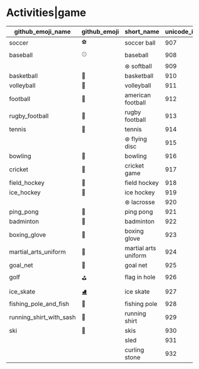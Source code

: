 # Activities|game

|github_emoji_name|github_emoji|short_name|unicode_index|
|---|---|---|---|
|soccer|:soccer:|soccer ball|907|
|baseball|:baseball:|baseball|908|
|||⊛ softball|909|
|basketball|:basketball:|basketball|910|
|volleyball|:volleyball:|volleyball|911|
|football|:football:|american football|912|
|rugby_football|:rugby_football:|rugby football|913|
|tennis|:tennis:|tennis|914|
|||⊛ flying disc|915|
|bowling|:bowling:|bowling|916|
|cricket|:cricket:|cricket game|917|
|field_hockey|:field_hockey:|field hockey|918|
|ice_hockey|:ice_hockey:|ice hockey|919|
|||⊛ lacrosse|920|
|ping_pong|:ping_pong:|ping pong|921|
|badminton|:badminton:|badminton|922|
|boxing_glove|:boxing_glove:|boxing glove|923|
|martial_arts_uniform|:martial_arts_uniform:|martial arts uniform|924|
|goal_net|:goal_net:|goal net|925|
|golf|:golf:|flag in hole|926|
|ice_skate|:ice_skate:|ice skate|927|
|fishing_pole_and_fish|:fishing_pole_and_fish:|fishing pole|928|
|running_shirt_with_sash|:running_shirt_with_sash:|running shirt|929|
|ski|:ski:|skis|930|
|||sled|931|
|||curling stone|932|
